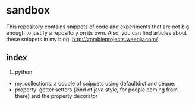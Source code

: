 # sandbox

This repository contains snippets of code and experiments that are not big enough to justify a repository on its own.
Also, you can find articles about these snippets in my blog:
http://zombieprojects.weebly.com/

## index

 1. python
 - my_collections: a couple of snippets using defaultdict and deque.
 - property: getter setters (kind of java style, for people coming from there) and the property decorator
    
